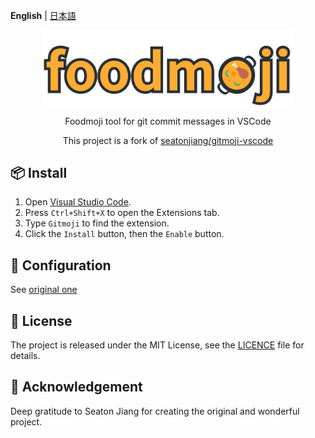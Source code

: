 **English** | [日本語](README.ja.md)

<p align="center">
    <img src="assets/foodmoji.svg" width="400">
</p>

<p align="center">
    Foodmoji tool for git commit messages in VSCode
</p>

<p align="center">
    <span>This project is a fork of <a href="https://github.com/seatonjiang/gitmoji-vscode">seatonjiang/gitmoji-vscode</a></span>
</p>

## 📦 Install

1. Open [Visual Studio Code](https://code.visualstudio.com/).
2. Press `Ctrl+Shift+X` to open the Extensions tab.
3. Type `Gitmoji` to find the extension.
4. Click the `Install` button, then the `Enable` button.

## 🔨 Configuration

See [original one](https://github.com/seatonjiang/gitmoji-vscode#-configuration)

## 📃 License

The project is released under the MIT License, see the [LICENCE](https://github.com/seatonjiang/gitmoji-vscode/blob/main/LICENSE) file for details.

## 🙌 Acknowledgement

Deep gratitude to Seaton Jiang for creating the original and wonderful project.
